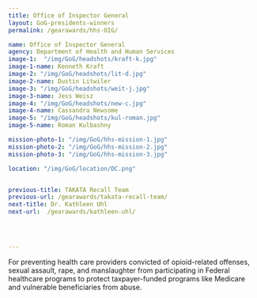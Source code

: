 ```yaml
---
title: Office of Inspector General
layout: GoG-presidents-winners
permalink: /gearawards/hhs-OIG/

name: Office of Inspector General
agency: Department of Health and Human Services
image-1:  "/img/GoG/headshots/kraft-k.jpg"
image-1-name: Kenneth Kraft
image-2: "/img/GoG/headshots/lit-d.jpg"
image-2-name: Dustin Litwiler
image-3: "/img/GoG/headshots/weit-j.jpg"
image-3-name: Jess Weisz
image-4: "/img/GoG/headshots/new-c.jpg"
image-4-name: Cassandra Newsome
image-5: "/img/GoG/headshots/kul-roman.jpg"
image-5-name: Roman Kulbashny

mission-photo-1: "/img/GoG/hhs-mission-1.jpg"
mission-photo-2: "/img/GoG/hhs-mission-2.jpg"
mission-photo-3: "/img/GoG/hhs-mission-3.jpg"

location: "/img/GoG/location/DC.png"


previous-title: TAKATA Recall Team
previous-url: /gearawards/takata-recall-team/
next-title: Dr. Kathleen Uhl
next-url:  /gearawards/kathleen-uhl/




---
```

For preventing health care providers convicted of opioid-related offenses, sexual
assault, rape, and manslaughter from participating in Federal healthcare programs
to protect taxpayer-funded programs like Medicare and vulnerable beneficiaries from
abuse.
